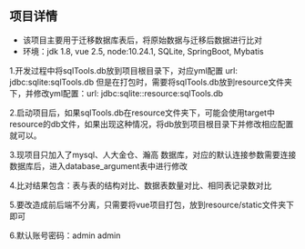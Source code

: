 ## 项目详情

- 该项目主要用于迁移数据库表后，将原始数据与迁移后数据进行比对
- 环境：jdk 1.8, vue 2.5, node:10.24.1, SQLite, SpringBoot, Mybatis 


1.开发过程中将sqlTools.db放到项目根目录下，对应yml配置 url: jdbc:sqlite:sqlTools.db  但是在打包时，需要将sqlTools.db放到resource文件夹下，并修改yml配置：url: jdbc:sqlite::resource:sqlTools.db


2.启动项目后，如果sqlTools.db在resource文件夹下，可能会使用target中resource的db文件，如果出现这种情况，将db放到项目根目录下并修改相应配置就可以。


3.现项目只加入了mysql、人大金仓、瀚高 数据库，对应的默认连接参数需要连接数据库后，进入database_argument表中进行修改


4.比对结果包含：表与表的结构对比、数据表数量对比、相同表记录数对比


5.要改造成前后端不分离，只需要将vue项目打包，放到resource/static文件夹下即可


6.默认账号密码：admin  admin

